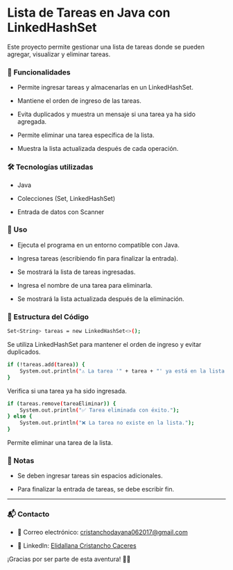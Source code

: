 # Lista de Tareas en Java con LinkedHashSet

Este proyecto permite gestionar una lista de tareas donde se pueden agregar, visualizar y eliminar tareas.

### 🚀 Funcionalidades

- Permite ingresar tareas y almacenarlas en un LinkedHashSet.

- Mantiene el orden de ingreso de las tareas.

- Evita duplicados y muestra un mensaje si una tarea ya ha sido agregada.

- Permite eliminar una tarea específica de la lista.

- Muestra la lista actualizada después de cada operación.

### 🛠 Tecnologías utilizadas

- Java

- Colecciones (Set, LinkedHashSet)

- Entrada de datos con Scanner

### 📌 Uso

- Ejecuta el programa en un entorno compatible con Java.

- Ingresa tareas (escribiendo fin para finalizar la entrada).

- Se mostrará la lista de tareas ingresadas.

- Ingresa el nombre de una tarea para eliminarla.

- Se mostrará la lista actualizada después de la eliminación.

### 📂 Estructura del Código
````bash
Set<String> tareas = new LinkedHashSet<>();
````
Se utiliza LinkedHashSet para mantener el orden de ingreso y evitar duplicados.
````bash
if (!tareas.add(tarea)) {
    System.out.println("⚠ La tarea '" + tarea + "' ya está en la lista.");
}
````
Verifica si una tarea ya ha sido ingresada.
````bash
if (tareas.remove(tareaEliminar)) {
    System.out.println("✅ Tarea eliminada con éxito.");
} else {
    System.out.println("❌ La tarea no existe en la lista.");
}
````
Permite eliminar una tarea de la lista.

### 📝 Notas

- Se deben ingresar tareas sin espacios adicionales.

- Para finalizar la entrada de tareas, se debe escribir fin.
____
### 📬 Contacto
- 📧 Correo electrónico: cristanchodayana062017@gmail.com

- 💼 LinkedIn: [Elidallana Cristancho Caceres](https://www.linkedin.com/in/elidallanacristancho/)

¡Gracias por ser parte de esta aventura! 🚀✨
